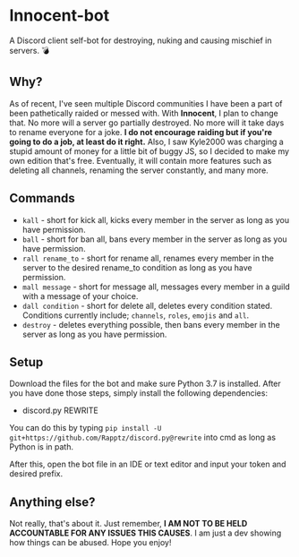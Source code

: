 # Innocent-bot

A Discord client self-bot for destroying, nuking and causing mischief in servers. 💣

## Why?

As of recent, I've seen multiple Discord communities I have been a part of been pathetically raided or messed with. With **Innocent**, I plan to change that. No more will a server go partially destroyed. No more will it take days to rename everyone for a joke. **__I do not encourage raiding but if you're going to do a job, at least do it right.__** Also, I saw Kyle2000 was charging a stupid amount of money for a little bit of buggy JS, so I decided to make my own edition that's free. Eventually, it will contain more features such as deleting all channels, renaming the server constantly, and many more.

## Commands

* `kall` - short for kick all, kicks every member in the server as long as you have permission.
* `ball` - short for ban all, bans every member in the server as long as you have permission.
* `rall rename_to` - short for rename all, renames every member in the server to the desired rename_to condition as long as you have permission.
* `mall message` - short for message all, messages every member in a guild with a message of your choice.
* `dall condition` - short for delete all, deletes every condition stated. Conditions currently include; `channels`, `roles`, `emojis` and `all`.
* `destroy` - deletes everything possible, then bans every member in the server as long as you have permission.

## Setup
Download the files for the bot and make sure Python 3.7 is installed.
After you have done those steps, simply install the following dependencies:

* discord.py REWRITE

You can do this by typing `pip install -U git+https://github.com/Rapptz/discord.py@rewrite` into cmd as long as Python is in path.

After this, open the bot file in an IDE or text editor and input your token and desired prefix.

## Anything else?

Not really, that's about it. Just remember, **I AM NOT TO BE HELD ACCOUNTABLE FOR ANY ISSUES THIS CAUSES**. I am just a dev showing how things can be abused. Hope you enjoy!
